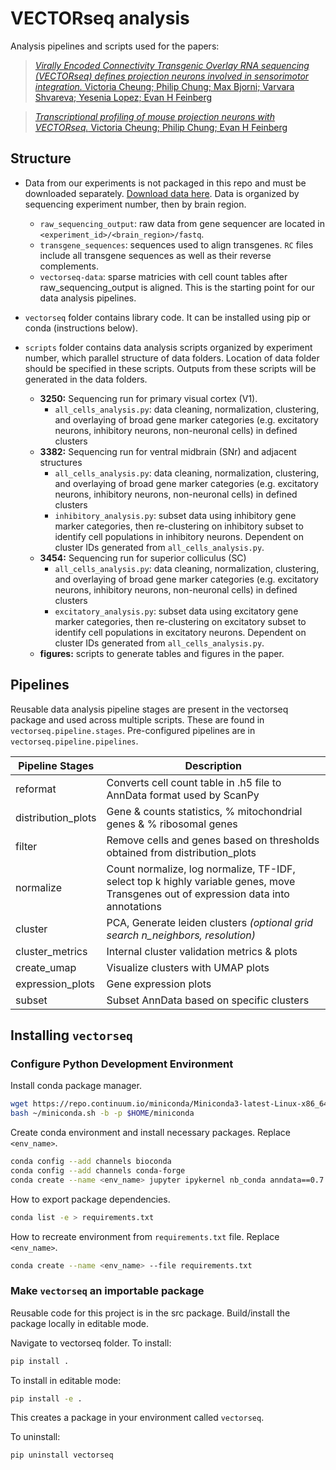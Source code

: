 # VECTORseq analysis

Analysis pipelines and scripts used for the papers:

> [*Virally Encoded Connectivity Transgenic Overlay RNA sequencing (VECTORseq) defines projection neurons involved in sensorimotor integration.*  Victoria Cheung; Philip Chung; Max Bjorni; Varvara Shvareva; Yesenia Lopez; Evan H Feinberg](https://doi.org/10.1016/j.celrep.2021.110131)

> [*Transcriptional profiling of mouse projection neurons with VECTORseq.* Victoria Cheung; Philip Chung; Evan H Feinberg](https://doi.org/10.1016/j.xpro.2022.101625)

## Structure

* Data from our experiments is not packaged in this repo and must be downloaded separately.  [Download data here](https://ucsf.app.box.com/v/vectorseq-data).  Data is organized by sequencing experiment number, then by brain region.
  * `raw_sequencing_output`: raw data from gene sequencer are located in `<experiment_id>/<brain_region>/fastq`.
  * `transgene_sequences`: sequences used to align transgenes.  `RC` files include all transgene sequences as well as their reverse complements.
  * `vectorseq-data`: sparse matricies with cell count tables after raw_sequencing_output is aligned.  This is the starting point for our data analysis pipelines.
* `vectorseq` folder contains library code.  It can be installed using pip or conda (instructions below).
* `scripts` folder contains data analysis scripts organized by experiment number, which parallel structure of data folders.  Location of data folder should be specified in these scripts.  Outputs from these scripts will be generated in the data folders.

  * __3250:__ Sequencing run for primary visual cortex (V1).
    * `all_cells_analysis.py`: data cleaning, normalization, clustering, and overlaying of broad gene marker categories (e.g. excitatory neurons, inhibitory neurons, non-neuronal cells) in defined clusters
  * __3382:__ Sequencing run for ventral midbrain (SNr) and adjacent structures
    * `all_cells_analysis.py`: data cleaning, normalization, clustering, and overlaying of broad gene marker categories (e.g. excitatory neurons, inhibitory neurons, non-neuronal cells) in defined clusters
    * `inhibitory_analysis.py`: subset data using inhibitory gene marker categories, then re-clustering on inhibitory subset to identify cell populations in inhibitory neurons. Dependent on cluster IDs generated from `all_cells_analysis.py`.
  * __3454:__ Sequencing run for superior colliculus (SC)
    * `all_cells_analysis.py`: data cleaning, normalization, clustering, and overlaying of broad gene marker categories (e.g. excitatory neurons, inhibitory neurons, non-neuronal cells) in defined clusters
    * `excitatory_analysis.py`: subset data using excitatory gene marker categories, then re-clustering on excitatory subset to identify cell populations in excitatory neurons. Dependent on cluster IDs generated from `all_cells_analysis.py`.
  * __figures:__ scripts to generate tables and figures in the paper.

## Pipelines
Reusable data analysis pipeline stages are present in the vectorseq package and used across multiple scripts.  These are found in `vectorseq.pipeline.stages`.  Pre-configured pipelines are in `vectorseq.pipeline.pipelines`.

| Pipeline Stages | Description |
| --- | --- |
| reformat | Converts cell count table in .h5 file to AnnData format used by ScanPy |
| distribution_plots | Gene & counts statistics, % mitochondrial genes & % ribosomal genes |
| filter | Remove cells and genes based on thresholds obtained from distribution_plots |
| normalize | Count normalize, log normalize, TF-IDF, select top k highly variable genes, move Transgenes out of expression data into annotations |
| cluster | PCA, Generate leiden clusters *(optional grid search n_neighbors, resolution)* |
| cluster_metrics | Internal cluster validation metrics & plots |
| create_umap | Visualize clusters with UMAP plots |
| expression_plots| Gene expression plots |
| subset | Subset AnnData based on specific clusters |

## Installing `vectorseq`

### Configure Python Development Environment

Install conda package manager.

```sh
wget https://repo.continuum.io/miniconda/Miniconda3-latest-Linux-x86_64.sh -O ~/miniconda.sh
bash ~/miniconda.sh -b -p $HOME/miniconda
```

Create conda environment and install necessary packages.  Replace `<env_name>`.

```sh
conda config --add channels bioconda
conda config --add channels conda-forge
conda create --name <env_name> jupyter ipykernel nb_conda anndata==0.7.5 scanpy==1.7.2 leidenalg pysam pynndescent pandas==1.2.3 numpy scipy pytz matplotlib tqdm black flake8 scikit-learn pyarrow fastparquet snappy seaborn
```

How to export package dependencies.

```sh
conda list -e > requirements.txt
```

How to recreate environment from `requirements.txt` file.  Replace `<env_name>`.

```sh
conda create --name <env_name> --file requirements.txt
```

### Make `vectorseq` an importable package

Reusable code for this project is in the src package.  Build/install the package locally in editable mode.

Navigate to vectorseq folder.  To install:

```sh
pip install .
```

To install in editable mode:

```sh
pip install -e .
```

This creates a package in your environment called `vectorseq`.

To uninstall:

```sh
pip uninstall vectorseq
```
